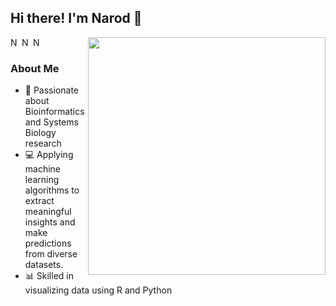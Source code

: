 ## Hi there! I'm Narod 👋

<img align="right" width="380" src="https://streak-stats.demolab.com?user=narodkebabci&theme=tokyonight_duo&hide_border=true&date_format=j%20M%5B%20Y%5D">
  
<a href="https://twitter.com/naar_k">
  <img align="left" alt="Narod's Twitter" width="15px" src="https://cdn.jsdelivr.net/npm/simple-icons@v3/icons/twitter.svg" />
</a>
<a href="https://www.linkedin.com/in/narod-kebabci/">
  <img align="left" alt="Narod's Linkdein" width="15px" src="https://cdn.jsdelivr.net/npm/simple-icons@v3/icons/linkedin.svg" />
</a>
<a href="https://scholar.google.com/citations?user=1Coz5z8AAAAJ&hl=en&authuser=1">
  <img align="left" alt="Narod's Scholar" width="15px" src="https://cdn.jsdelivr.net/npm/simple-icons@3.2.0/icons/googlescholar.svg" />
</a>
<br />

### About Me

- 🧬 Passionate about Bioinformatics and Systems Biology research
- 💻 Applying machine learning algorithms to extract meaningful insights and make predictions from diverse datasets.
- 📊 Skilled in visualizing data using R and Python

<!--
**narodkebabci/narodkebabci** is a ✨ _special_ ✨ repository because its `README.md` (this file) appears on your GitHub profile.
